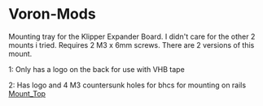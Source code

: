 # Voron-Mods

Mounting tray for the Klipper Expander Board. I didn't care for the other 2 mounts i tried. Requires 2 M3 x 6mm screws.
There are 2 versions of this mount. 

1: Only has a logo on the back for use with VHB tape

2: Has logo and 4 M3 countersunk holes for bhcs for mounting on rails
[Mount_Top](/Images/Mount_Top.jpg)
